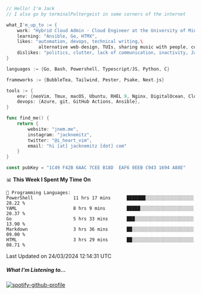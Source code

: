 ```go
// Hello! I'm Jack
// I also go by terminalPoltergeist in some corners of the internet

what_I'm_up_to := {
    work: "Hybrid Cloud Admin - Cloud Engineer at the University of Minnesota",
    learning: "Ansible, Go, HTMX",
    likes: "automation, devops, technical writing,\
            alternative web-design, TUIs, sharing music with people, coffee",
    dislikes: "politics, clutter, lack of communication, inactivity, Java",
}

languages := {Go, Bash, Powershell, Typescript/JS, Python, C}

frameworks := {BubbleTea, Tailwind, Pester, Psake, Next.js}

tools := {
    env: {neoVim, Tmux, macOS, Ubuntu, RHEL 9, Nginx, DigitalOcean, Cloudflare},
    devops: {Azure, git, GitHub Actions, Ansible},
}

func find_me() {
    return {
        website: "jnem.me",
        instagram: "jacknemitz",
        twitter: "@i_heart_vim",
        email: "hi [at] jacknemitz [dot] com"
    }
}

const pubKey = "1C49 F42B 6AAC 7CEE B18D  EAF6 0EEB C943 1694 A88E"
```

<!--START_SECTION:waka-->
📊 **This Week I Spent My Time On** 

```text
💬 Programming Languages: 
PowerShell               11 hrs 17 mins      ███████░░░░░░░░░░░░░░░░░░   28.22 % 
YAML                     8 hrs 9 mins        █████░░░░░░░░░░░░░░░░░░░░   20.37 % 
Go                       5 hrs 33 mins       ███░░░░░░░░░░░░░░░░░░░░░░   13.90 % 
Markdown                 3 hrs 36 mins       ██░░░░░░░░░░░░░░░░░░░░░░░   09.00 % 
HTML                     3 hrs 29 mins       ██░░░░░░░░░░░░░░░░░░░░░░░   08.71 % 
```


 Last Updated on 24/03/2024 12:14:31 UTC
<!--END_SECTION:waka-->

##### What I'm Listening to...

[![spotify-github-profile](https://spotify-github-profile.vercel.app/api/view?uid=jack.nemitz&cover_image=true&show_offline=true&bar_color=53b14f&bar_color_cover=false&background_color=121212FF)](https://spotify-github-profile.vercel.app/api/view?uid=jack.nemitz&redirect=true)
